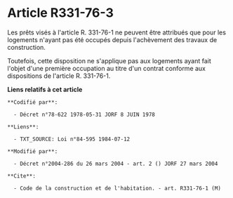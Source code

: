 # Article R331-76-3

Les prêts visés à l'article R. 331-76-1 ne peuvent être attribués que pour les logements n'ayant pas été occupés depuis
l'achèvement des travaux de construction.

Toutefois, cette disposition ne s'applique pas aux logements ayant fait l'objet d'une première occupation au titre d'un
contrat conforme aux dispositions de l'article R. 331-76-1.

**Liens relatifs à cet article**

	**Codifié par**:

	  - Décret n°78-622 1978-05-31 JORF 8 JUIN 1978

	**Liens**:

	  - TXT_SOURCE: Loi n°84-595 1984-07-12

	**Modifié par**:

	  - Décret n°2004-286 du 26 mars 2004 - art. 2 () JORF 27 mars 2004

	**Cite**:

	  - Code de la construction et de l'habitation. - art. R331-76-1 (M)
